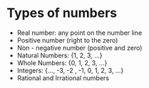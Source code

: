 # Types of numbers

- Real number: any point on the number line
- Positive number (right to the zero)
- Non - negative number (positive and zero)
- Natural Numbers: {1, 2, 3, ...}
- Whole Numbers: {0, 1, 2, 3, ...}
- Integers: {..., -3, -2 , -1, 0, 1, 2, 3, ...}
- Rational and Irrational numbers
